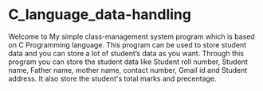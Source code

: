 # C_language_data-handling

Welcome to My simple class-management system program which is based on C Programming language. This program can be used to store student data and you can store a lot of student’s data as you want. 
Through this program you can store the student data like Student roll number,  Student name, Father name, mother name, contact number, Gmail id and Student address. It also store the student's total marks and precentage.
